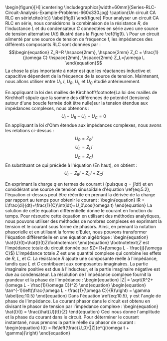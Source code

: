 \begin{figure}[H]
\centering
\includegraphics[width=60mm]{Series-RLC-Circuit-Analysis-Example-Problems-660x330.jpg}
\caption{Un circuit CA RLC en série\cite{rlc}}
\label{fig9}
\end{figure}
Pour analyser un circuit CA RLC en série, nous considérons la combinaison de la résistance $R$, de l'inductance $L$ et du condensateur $C$ connectées en série avec une source de tension alternative $U(t)$ illustré dans la Figure \ref{fig9}. 
\\
Pour un circuit alimenté par une source de tension de fréquence f, les impédances des différents composants RLC sont données par :
$$\begin{equation}
    Z_R=R \hspace{2mm}, \hspace{2mm}  Z_C = \frac{1}{j\omega C} \hspace{2mm}, \hspace{2mm} Z_L=j\omega L
\end{equation}$$
La chose la plus importante à noter est que les réactances inductive et capacitive dépendent de la fréquence de la source de tension. Maintenant, nous allons utiliser entre $U_i$, $I$, $U_R$, $U_L$ et $U_C$ étudié antérieurement. 
 


En appliquant la loi des mailles de Kirchhoff\footnote{La loi des mailles de Kirchhoff stipule que la somme des différences de potentiel (tensions) autour d'une boucle fermée doit être nulle}sur la tension étendue aux impédances complexes, nous obtenons :
$$\begin{equation}
    U_i-U_R-U_L-U_C=0
\end{equation}$$
En appliquant la loi d'Ohm étendue aux impédances complexes, nous avons les relations ci-dessus :
$$\begin{equation}
    U_R=Z_R I
\end{equation}$$
$$\begin{equation}
    U_L=Z_L I
\end{equation}$$
$$\begin{equation}
    U_C=Z_C I
\end{equation}$$
En substituant ce qui précède à l'équation (En haut), on obtient :
$$\begin{equation}
    U_i=Z_R I+Z_L I+Z_C I
\end{equation}$$



En exprimant la charge $q$ en termes de courant $i$ (puisque $q=\int idt$) et en considérant une source de tension sinusoïdale d'équation \ref{eq:5.2}, l'équation ci-dessus peut être réécrite en prenant la dérivée de la charge par rapport au temps pour obtenir le courant :
\begin{equation}
    iR + L\frac{di}{dt}+\frac{1}{C}\int{idt}=U_0\cos(\omega t)
\end{equation}
La solution de cette équation différentielle donne le courant en fonction du temps. Pour résoudre cette équation en utilisant des méthodes analytiques, nous pouvons utiliser des méthodes de nombres complexes en exprimant la tension et le courant sous forme de phasors. Ainsi, en prenant la notation phasorielle et en utilisant la forme d'Euler, nous pouvons transformer l'équation différentielle en une équation algébrique :
\begin{equation}
    \hat{U}(t)=\hat{I}(t)Z\footnotemark
\end{equation}
\footnotetext{$Z$ est l'impédance totale du circuit donnée par $Z= R+j\omega L - \frac{j}{\omega C}$}
L'impédance totale $Z$ est une quantité complexe qui combine les effets de $R$, $L$, et $C$. La résistance $R$ ajoute une composante réelle à l'impédance, tandis que $L$ et $C$ contribuent aux composantes imaginaires. La partie imaginaire positive est due à l'inducteur, et la partie imaginaire négative est due au condensateur. La résolution de l'impédance complexe fournit la grandeur et la phase de l'impédance :
\begin{equation}
    |Z| = \sqrt{R^2+(\omega L - \frac{1}{\omega C})^2}
\end{equation}
\begin{equation}
    \tan^{-1}\left(\frac{\omega L - \frac{1}{\omega C}}{R}\right) = \gamma
    \label{eq:10.5}
\end{equation}
Dans l'équation \ref{eq:10.5}, $\gamma$ est l'angle de phase de l'impédance. Le courant phasor dans le circuit est obtenu en divisant le phasor de tension par l'impédance complexe :
\begin{equation}
    \hat{I}(t) = \frac{\hat{U}(t)}{Z}
\end{equation}
Ceci nous donne l'amplitude et la phase du courant dans le circuit. Pour déterminer le courant instantané, nous prenons la partie réelle du phasor de courant :
\begin{equation}
    I(t) = Re\left(\frac{U_0}{|Z|}e^{j(\omega t + \gamma)}\right)
\end{equation}
